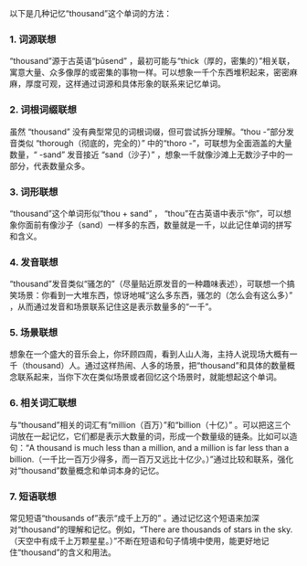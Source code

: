 以下是几种记忆“thousand”这个单词的方法：

### 1. 词源联想
“thousand”源于古英语“þūsend” ，最初可能与“thick（厚的，密集的）”相关联，寓意大量、众多像厚的或密集的事物一样。可以想象一千个东西堆积起来，密密麻麻，厚度可观，这样通过词源和具体形象的联系来记忆单词。

### 2. 词根词缀联想
虽然 “thousand” 没有典型常见的词根词缀，但可尝试拆分理解。“thou -”部分发音类似 “thorough（彻底的，完全的）” 中的“thoro -”，可联想为全面涵盖的大量数量，“ -sand” 发音接近 “sand（沙子）” ，想象一千就像沙滩上无数沙子中的一部分，代表数量众多。

### 3. 词形联想
“thousand”这个单词形似“thou + sand” ， “thou”在古英语中表示“你”，可以想象你面前有像沙子（sand）一样多的东西，数量就是一千，以此记住单词的拼写和含义。

### 4. 发音联想
“thousand”发音类似“骚怎的”（尽量贴近原发音的一种趣味表述），可联想一个搞笑场景：你看到一大堆东西，惊讶地喊“这么多东西，骚怎的（怎么会有这么多）” ，从而通过发音和场景联系记住这是表示数量多的“一千”。

### 5. 场景联想
想象在一个盛大的音乐会上，你环顾四周，看到人山人海，主持人说现场大概有一千（thousand）人。通过这样热闹、人多的场景，把“thousand”和具体的数量概念联系起来，当你下次在类似场景或者回忆这个场景时，就能想起这个单词。

### 6. 相关词汇联想
与“thousand”相关的词汇有“million（百万）”和“billion（十亿）” 。可以把这三个词放在一起记忆，它们都是表示大数量的词，形成一个数量级的链条。比如可以造句：“A thousand is much less than a million, and a million is far less than a billion.（一千比一百万少得多，而一百万又远比十亿少。）”通过比较和联系，强化对“thousand”数量概念和单词本身的记忆。

### 7. 短语联想
常见短语“thousands of”表示“成千上万的” 。通过记忆这个短语来加深对“thousand”的理解和记忆。例如，“There are thousands of stars in the sky.（天空中有成千上万颗星星。）”不断在短语和句子情境中使用，能更好地记住“thousand”的含义和用法。 